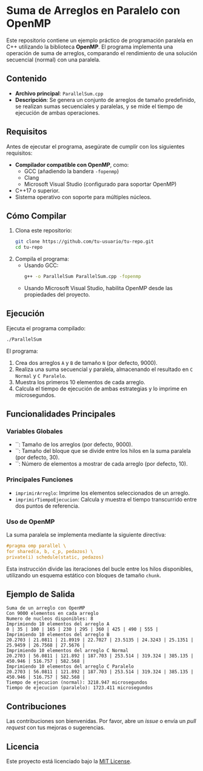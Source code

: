 # Suma de Arreglos en Paralelo con OpenMP

Este repositorio contiene un ejemplo práctico de programación paralela en C++ utilizando la biblioteca **OpenMP**. El programa implementa una operación de suma de arreglos, comparando el rendimiento de una solución secuencial (normal) con una paralela.

## Contenido

- **Archivo principal**: `ParallelSum.cpp`
- **Descripción**: Se genera un conjunto de arreglos de tamaño predefinido, se realizan sumas secuenciales y paralelas, y se mide el tiempo de ejecución de ambas operaciones.

## Requisitos

Antes de ejecutar el programa, asegúrate de cumplir con los siguientes requisitos:

- **Compilador compatible con OpenMP**, como:
  - GCC (añadiendo la bandera `-fopenmp`)
  - Clang
  - Microsoft Visual Studio (configurado para soportar OpenMP)
- C++17 o superior.
- Sistema operativo con soporte para múltiples núcleos.

## Cómo Compilar

1. Clona este repositorio:
   ```bash
   git clone https://github.com/tu-usuario/tu-repo.git
   cd tu-repo
   ```
2. Compila el programa:
   - Usando GCC:
     ```bash
     g++ -o ParallelSum ParallelSum.cpp -fopenmp
     ```
   - Usando Microsoft Visual Studio, habilita OpenMP desde las propiedades del proyecto.

## Ejecución

Ejecuta el programa compilado:

```bash
./ParallelSum
```

El programa:

1. Crea dos arreglos `A` y `B` de tamaño `N` (por defecto, 9000).
2. Realiza una suma secuencial y paralela, almacenando el resultado en `C Normal` y `C Paralelo`.
3. Muestra los primeros 10 elementos de cada arreglo.
4. Calcula el tiempo de ejecución de ambas estrategias y lo imprime en microsegundos.

## Funcionalidades Principales

### Variables Globales

- ``: Tamaño de los arreglos (por defecto, 9000).
- ``: Tamaño del bloque que se divide entre los hilos en la suma paralela (por defecto, 30).
- ``: Número de elementos a mostrar de cada arreglo (por defecto, 10).

### Principales Funciones

- `imprimirArreglo`: Imprime los elementos seleccionados de un arreglo.
- `imprimirTiempoEjecucion`: Calcula y muestra el tiempo transcurrido entre dos puntos de referencia.

### Uso de OpenMP

La suma paralela se implementa mediante la siguiente directiva:

```cpp
#pragma omp parallel \
for shared(a, b, c_p, pedazos) \
private(i) schedule(static, pedazos)
```

Esta instrucción divide las iteraciones del bucle entre los hilos disponibles, utilizando un esquema estático con bloques de tamaño `chunk`.

## Ejemplo de Salida

```plaintext
Suma de un arreglo con OpenMP
Con 9000 elementos en cada arreglo
Numero de nucleos disponibles: 8
Imprimiendo 10 elementos del arreglo A
0 | 35 | 100 | 165 | 230 | 295 | 360 | 425 | 490 | 555 |
Imprimiendo 10 elementos del arreglo B
20.2703 | 21.0811 | 21.8919 | 22.7027 | 23.5135 | 24.3243 | 25.1351 | 25.9459 | 26.7568 | 27.5676 |
Imprimiendo 10 elementos del arreglo C Normal
20.2703 | 56.0811 | 121.892 | 187.703 | 253.514 | 319.324 | 385.135 | 450.946 | 516.757 | 582.568 |
Imprimiendo 10 elementos del arreglo C Paralelo
20.2703 | 56.0811 | 121.892 | 187.703 | 253.514 | 319.324 | 385.135 | 450.946 | 516.757 | 582.568 |
Tiempo de ejecucion (normal): 3218.947 microsegundos
Tiempo de ejecucion (paralelo): 1723.411 microsegundos
```

## Contribuciones

Las contribuciones son bienvenidas. Por favor, abre un *issue* o envía un *pull request* con tus mejoras o sugerencias.

## Licencia

Este proyecto está licenciado bajo la [MIT License](LICENSE).

